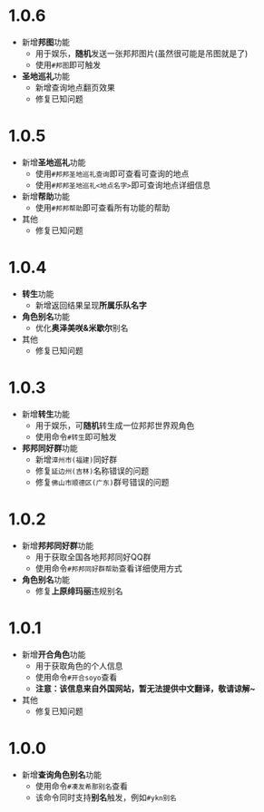 # 1.0.6
* 新增**邦图**功能
  * 用于娱乐，**随机**发送一张邦邦图片(虽然很可能是吊图就是了)
  * 使用`#邦图`即可触发
* **圣地巡礼**功能
  * 新增查询地点翻页效果
  * 修复已知问题 

# 1.0.5
* 新增**圣地巡礼**功能
  * 使用`#邦邦圣地巡礼查询`即可查看可查询的地点
  * 使用`#邦邦圣地巡礼<地点名字>`即可查询地点详细信息
* 新增**帮助**功能
  * 使用`#邦邦帮助`即可查看所有功能的帮助
* 其他
  * 修复已知问题

# 1.0.4
* **转生**功能
  * 新增返回结果呈现**所属乐队名字**
* **角色别名**功能
  * 优化**奥泽美咲&米歇尔**别名
* 其他
  * 修复已知问题 

# 1.0.3
* 新增**转生**功能
  * 用于娱乐，可**随机**转生成一位邦邦世界观角色
  * 使用命令`#转生`即可触发
* **邦邦同好群**功能
  * 新增`漳州市(福建)`同好群
  * 修复`延边州(吉林)`名称错误的问题
  * 修复`佛山市顺德区(广东)`群号错误的问题

# 1.0.2
* 新增**邦邦同好群**功能
  * 用于获取全国各地邦邦同好QQ群
  * 使用命令`#邦邦同好群帮助`查看详细使用方式
* **角色别名**功能
  * 修复**上原绯玛丽**违规别名

# 1.0.1
* 新增**开合角色**功能
  * 用于获取角色的个人信息 
  * 使用命令`#开合soyo`查看
  * **注意：该信息来自外国网站，暂无法提供中文翻译，敬请谅解~**
* 其他
  * 修复已知问题

# 1.0.0
* 新增**查询角色别名**功能
  * 使用命令`#凑友希那别名`查看
  * 该命令同时支持**别名**触发，例如`#ykn别名`